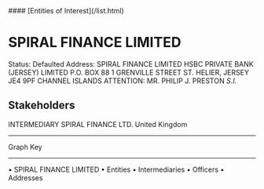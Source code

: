 <link rel="stylesheet" type="text/css" href="../../assets/style.css">
#### [Entities of Interest](/list.html)

# SPIRAL FINANCE LIMITED
Status: Defaulted
Address: SPIRAL FINANCE LIMITED HSBC PRIVATE BANK (JERSEY) LIMITED P.O. BOX 88 1 GRENVILLE STREET ST. HELIER, JERSEY JE4 9PF CHANNEL ISLANDS ATTENTION:  MR. PHILIP J. PRESTON *S.I.*

## Stakeholders
INTERMEDIARY
SPIRAL FINANCE LTD.
United Kingdom




---



<div class="legend">
Graph Key
<hr>
<span class="focus">• SPIRAL FINANCE LIMITED</span>
<span class="entity">• Entities</span>
<span class="intermediary">• Intermediaries</span>
<span class="officer">• Officers</span>
<span class="address">• Addresses</span>
</div>


<img src="http://eoi-graphs.s3-website-eu-west-1.amazonaws.com/SPIRAL_FINANCE_LIMITED.png" alt="">

